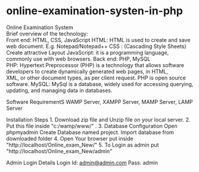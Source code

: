 # online-examination-systen-in-php
Online Examination System  
Brief overview of the technology:      
Front end: HTML, CSS, JavaScript 
  HTML: HTML is used to create and save web document. E.g. Notepad/Notepad++ CSS : (Cascading Style Sheets) Create attractive Layout 
  JavaScript: it is a programming language, commonly use with web browsers. 
Back end: PHP, MySQL  
  PHP: Hypertext Preprocessor (PHP) is a technology that allows software developers to create dynamically generated web pages, in HTML,   
       XML, or other document types, as per client request. PHP is open source software. 
  MySQL: MySql is a database, widely used for accessing querying, updating, and managing data in databases. 
  
Software RequirementS WAMP Server, XAMPP Server, MAMP Server, LAMP Server 

Installation 
Steps 1. Download zip file and Unzip file on your local server. 
2. Put this file inside "c:/wamp/www/" . 
3. Database Configuration Open phpmyadmin Create Database named project. Import database from downloaded folder
4. Open Your browser put inside "http://localhost/Online_exam_New/" 
5. To Login as admin put "http://localhost/Online_exam_New/admin" 

Admin Login Details Login Id: admin@admin.com Pass: admin
